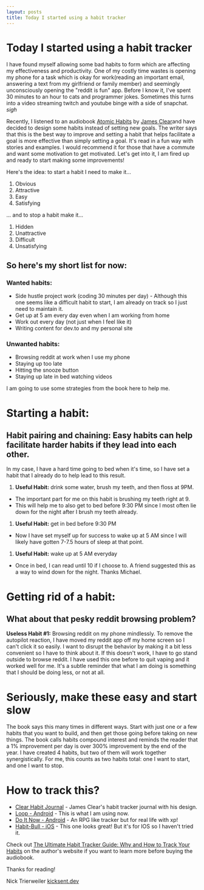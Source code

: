 ```yaml
---
layout: posts
title: Today I started using a habit tracker
---
```


# Today I started using a habit tracker

I have found myself allowing some bad habits to form which are affecting my effectiveness and productivity. One of my costly time wastes is opening my phone for a task which is okay for work(reading an important email, answering a text from my girlfriend or family member) and seemingly unconsciously opening the "reddit is fun" app. Before I know it, I've spent 30 minutes to an hour to cats and programmer jokes. Sometimes this turns into a video streaming twitch and youtube binge with a side of snapchat. _sigh_

Recently, I listened to an audiobook [Atomic Habits](https://www.audible.com/pd/Atomic-Habits-Audiobook/1524779261) by [James Clear](https://jamesclear.com/habit-tracker)and have decided to design some habits instead of setting new goals. The writer says that this is the best way to improve and setting a habit that helps facilitate a goal is more effective than simply setting a goal. It's read in a fun way with stories and examples. I would recommend it for those that have a commute and want some motivation to get motivated. Let's get into it, I am fired up and ready to start making some improvements!

Here's the idea: to start a habit I need to make it...

1. Obvious
1. Attractive
1. Easy
1. Satisfying

... and to stop a habit make it...

1. Hidden
1. Unattractive
1. Difficult
1. Unsatisfying

## So here's my short list for now:

### Wanted habits:

- Side hustle project work (coding 30 minutes per day) -
  Although this one seems like a difficult habit to start, I am already on track so I just need to maintain it.
- Get up at 5 am every day even when I am working from home
- Work out every day (not just when I feel like it)
- Writing content for dev.to and my personal site

### Unwanted habits:

- Browsing reddit at work when I use my phone
- Staying up too late
- Hitting the snooze button
- Staying up late in bed watching videos

I am going to use some strategies from the book here to help me.

# Starting a habit:

## Habit pairing and chaining: Easy habits can help facilitate harder habits if they lead into each other.

In my case, I have a hard time going to bed when it's time, so I have set a habit that I already do to help lead to this result.

1. **Useful Habit:** drink some water, brush my teeth, and then floss at 9PM.

- The important part for me on this habit is brushing my teeth right at 9.
- This will help me to also get to bed before 9:30 PM since I most often lie down for the night after I brush my teeth already.

1. **Useful Habit:** get in bed before 9:30 PM

- Now I have set myself up for success to wake up at 5 AM since I will likely have gotten 7-7.5 hours of sleep at that point.

1. **Useful Habit:** wake up at 5 AM everyday

- Once in bed, I can read until 10 if I choose to. A friend suggested this as a way to wind down for the night. Thanks Michael.

# Getting rid of a habit:

## What about that pesky reddit browsing problem?

**Useless Habit #1:** Browsing reddit on my phone mindlessly.
To remove the autopilot reaction, I have moved my reddit app off my home screen so I can't click it so easily. I want to disrupt the behavior by making it a bit less convenient so I have to think about it.
If this doesn't work, I have to go stand outside to browse reddit. I have used this one before to quit vaping and it worked well for me. It's a subtle reminder that what I am doing is something that I should be doing less, or not at all.

# Seriously, make these easy and start slow

The book says this many times in different ways. Start with just one or a few habits that you want to build, and then get those going before taking on new things. The book calls habits compound interest and reminds the reader that a 1% improvement per day is over 300% improvement by the end of the year. I have created 4 habits, but two of them will work together synergistically. For me, this counts as two habits total: one I want to start, and one I want to stop.

# How to track this?

- [Clear Habit Journal](https://www.baronfig.com/products/clear-habit-journal) - James Clear's habit tracker journal with his design.
- [Loop - Android](https://play.google.com/store/apps/details?id=org.isoron.uhabits&hl=en_US) - This is what I am using now.
- [Do It Now - Android](https://play.google.com/store/apps/details?id=com.levor.liferpgtasks&hl=en_US) - An RPG like tracker but for real life with xp!
- [Habit-Bull - iOS](https://apps.apple.com/us/app/habit-bull-daily-goal-tracker/id1041482672) - This one looks great! But it's for IOS so I haven't tried it.

Check out [The Ultimate Habit Tracker Guide: Why and How to Track Your Habits](https://jamesclear.com/habit-tracker) on the author's website if you want to learn more before buying the audiobook.

Thanks for reading!

Nick Trierweiler
[kicksent.dev](kicksent.dev)
